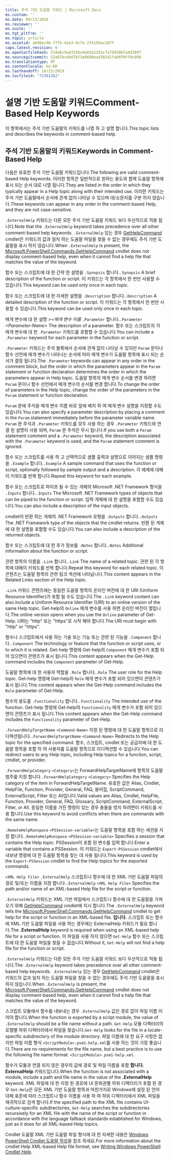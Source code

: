 ```yaml
---
title: 주석 기반 도움말 키워드 | Microsoft Docs
ms.custom: ''
ms.date: 09/13/2016
ms.reviewer: ''
ms.suite: ''
ms.tgt_pltfrm: ''
ms.topic: article
ms.assetid: ab90ec96-77f5-42e3-9c7e-2f4156ec207f
caps.latest.revision: 6
ms.openlocfilehash: 534a6c9a43326c8a01b2181c7a799286fa4d3997
ms.sourcegitcommit: 52a67bcd9d7bf3e8600ea4302d1fa8970ff9c998
ms.translationtype: MT
ms.contentlocale: ko-KR
ms.lasthandoff: 10/15/2019
ms.locfileid: "72361362"
---
```

# <a name="comment-based-help-keywords"></a><span data-ttu-id="8c408-102">설명 기반 도움말 키워드</span><span class="sxs-lookup"><span data-stu-id="8c408-102">Comment-Based Help Keywords</span></span>

<span data-ttu-id="8c408-103">이 항목에서는 주석 기반 도움말의 키워드를 나열 하 고 설명 합니다.</span><span class="sxs-lookup"><span data-stu-id="8c408-103">This topic lists and describes the keywords in comment-based help.</span></span>

## <a name="keywords-in-comment-based-help"></a><span data-ttu-id="8c408-104">주석 기반 도움말의 키워드</span><span class="sxs-lookup"><span data-stu-id="8c408-104">Keywords in Comment-Based Help</span></span>

<span data-ttu-id="8c408-105">다음은 유효한 주석 기반 도움말 키워드입니다.</span><span class="sxs-lookup"><span data-stu-id="8c408-105">The following are valid comment-based Help keywords.</span></span> <span data-ttu-id="8c408-106">이러한 항목은 일반적으로 원하는 용도와 함께 도움말 항목에 표시 되는 순서 대로 나열 됩니다.</span><span class="sxs-lookup"><span data-stu-id="8c408-106">They are listed in the order in which they typically appear in a Help topic along with their intended use.</span></span> <span data-ttu-id="8c408-107">이러한 키워드는 주석 기반 도움말에서 순서에 관계 없이 나타날 수 있으며 대/소문자를 구분 하지 않습니다.</span><span class="sxs-lookup"><span data-stu-id="8c408-107">These keywords can appear in any order in the comment-based Help, and they are not case-sensitive.</span></span>

<span data-ttu-id="8c408-108">`.ExternalHelp` 키워드는 다른 모든 주석 기반 도움말 키워드 보다 우선적으로 적용 됩니다.</span><span class="sxs-lookup"><span data-stu-id="8c408-108">Note that the `.ExternalHelp` keyword takes precedence over all other comment-based help keywords.</span></span> <span data-ttu-id="8c408-109">`.ExternalHelp` 있는 경우 [GetHelpCommand](/dotnet/api/Microsoft.PowerShell.Commands.gethelpcommand) cmdlet은 키워드의 값과 일치 하는 도움말 파일을 찾을 수 없는 경우에도 주석 기반 도움말을 표시 하지 않습니다.</span><span class="sxs-lookup"><span data-stu-id="8c408-109">When `.ExternalHelp` is present, the [Microsoft.PowerShell.Commands.GetHelpCommand](/dotnet/api/Microsoft.PowerShell.Commands.gethelpcommand) cmdlet does not display comment-based help, even when it cannot find a help file that matches the value of the keyword.</span></span>

<span data-ttu-id="8c408-110">함수 또는 스크립트에 대 한 간략 한 설명을 `.Synopsis` 합니다.</span><span class="sxs-lookup"><span data-stu-id="8c408-110">`.Synopsis` A brief description of the function or script.</span></span> <span data-ttu-id="8c408-111">이 키워드는 각 항목에서 한 번만 사용할 수 있습니다.</span><span class="sxs-lookup"><span data-stu-id="8c408-111">This keyword can be used only once in each topic.</span></span>

<span data-ttu-id="8c408-112">함수 또는 스크립트에 대 한 자세한 설명을 `.Description` 합니다.</span><span class="sxs-lookup"><span data-stu-id="8c408-112">`.Description` A detailed description of the function or script.</span></span> <span data-ttu-id="8c408-113">이 키워드는 각 항목에서 한 번만 사용할 수 있습니다.</span><span class="sxs-lookup"><span data-stu-id="8c408-113">This keyword can be used only once in each topic.</span></span>

<span data-ttu-id="8c408-114">매개 변수에 대 한 설명 *>\<매개 변수 이름* `.Parameter` 합니다.</span><span class="sxs-lookup"><span data-stu-id="8c408-114">`.Parameter` *\<Parameter-Name>* The description of a parameter.</span></span> <span data-ttu-id="8c408-115">함수 또는 스크립트의 각 매개 변수에 대 한 `.Parameter` 키워드를 포함할 수 있습니다.</span><span class="sxs-lookup"><span data-stu-id="8c408-115">You can include a `.Parameter` keyword for each parameter in the function or script.</span></span>

<span data-ttu-id="8c408-116">`.Parameter` 키워드는 주석 블록에서 순서에 관계 없이 나타날 수 있지만 `Param` 문이나 함수 선언에 매개 변수가 나타나는 순서에 따라 매개 변수가 도움말 항목에 표시 되는 순서가 결정 됩니다.</span><span class="sxs-lookup"><span data-stu-id="8c408-116">The `.Parameter` keywords can appear in any order in the comment block, but the order in which the parameters appear in the `Param` statement or function declaration determines the order in which the parameters appear in Help topic.</span></span> <span data-ttu-id="8c408-117">도움말 항목의 매개 변수 순서를 변경 하려면 `Param` 문이나 함수 선언에서 매개 변수의 순서를 변경 합니다.</span><span class="sxs-lookup"><span data-stu-id="8c408-117">To change the order of parameters in the Help topic, change the order of the parameters in the `Param` statement or function declaration.</span></span>

<span data-ttu-id="8c408-118">`Param` 문에 주석을 매개 변수 이름 바로 앞에 배치 하 여 매개 변수 설명을 지정할 수도 있습니다.</span><span class="sxs-lookup"><span data-stu-id="8c408-118">You can also specify a parameter description by placing a comment in the `Param` statement immediately before the parameter variable name.</span></span> <span data-ttu-id="8c408-119">`Param` 문 주석과 `.Parameter` 키워드를 모두 사용 하는 경우 `.Parameter` 키워드와 연결 된 설명이 사용 되며, `Param` 문 주석은 무시 됩니다.</span><span class="sxs-lookup"><span data-stu-id="8c408-119">If you use both a `Param` statement comment and a `.Parameter` keyword, the description associated with the `.Parameter` keyword is used, and the `Param` statement comment is ignored.</span></span>

<span data-ttu-id="8c408-120">함수 또는 스크립트를 사용 하 고 선택적으로 샘플 출력과 설명으로 이어지는 샘플 명령을 `.Example` 합니다.</span><span class="sxs-lookup"><span data-stu-id="8c408-120">`.Example` A sample command that uses the function or script, optionally followed by sample output and a description.</span></span> <span data-ttu-id="8c408-121">각 예제에 대해이 키워드를 반복 합니다.</span><span class="sxs-lookup"><span data-stu-id="8c408-121">Repeat this keyword for each example.</span></span>

<span data-ttu-id="8c408-122">함수 또는 스크립트로 파이프 될 수 있는 개체의 Microsoft .NET Framework 형식을 `.Inputs` 합니다.</span><span class="sxs-lookup"><span data-stu-id="8c408-122">`.Inputs` The Microsoft .NET Framework types of objects that can be piped to the function or script.</span></span> <span data-ttu-id="8c408-123">입력 개체에 대 한 설명을 포함할 수도 있습니다.</span><span class="sxs-lookup"><span data-stu-id="8c408-123">You can also include a description of the input objects.</span></span>

<span data-ttu-id="8c408-124">cmdlet이 반환 하는 개체의 .NET Framework 유형을 `.Outputs` 합니다.</span><span class="sxs-lookup"><span data-stu-id="8c408-124">`.Outputs` The .NET Framework type of the objects that the cmdlet returns.</span></span> <span data-ttu-id="8c408-125">반환 된 개체에 대 한 설명을 포함할 수도 있습니다.</span><span class="sxs-lookup"><span data-stu-id="8c408-125">You can also include a description of the returned objects.</span></span>

<span data-ttu-id="8c408-126">함수 또는 스크립트에 대 한 추가 정보를 `.Notes` 합니다.</span><span class="sxs-lookup"><span data-stu-id="8c408-126">`.Notes` Additional information about the function or script.</span></span>

<span data-ttu-id="8c408-127">관련 항목의 이름을 `.Link` 합니다.</span><span class="sxs-lookup"><span data-stu-id="8c408-127">`.Link` The name of a related topic.</span></span> <span data-ttu-id="8c408-128">관련 된 각 항목에 대해이 키워드를 반복 합니다.</span><span class="sxs-lookup"><span data-stu-id="8c408-128">Repeat this keyword for each related topic.</span></span> <span data-ttu-id="8c408-129">이 콘텐츠는 도움말 항목의 관련 링크 섹션에 나타납니다.</span><span class="sxs-lookup"><span data-stu-id="8c408-129">This content appears in the Related Links section of the Help topic.</span></span>

<span data-ttu-id="8c408-130">`.Link` 키워드 콘텐츠에는 동일한 도움말 항목의 온라인 버전에 대 한 URI (Uniform Resource Identifier)가 포함 될 수도 있습니다.</span><span class="sxs-lookup"><span data-stu-id="8c408-130">The `.Link` keyword content can also include a Uniform Resource Identifier (URI) to an online version of the same Help topic.</span></span> <span data-ttu-id="8c408-131">Get-help의 `Online` 매개 변수를 사용 하면 온라인 버전이 열립니다.</span><span class="sxs-lookup"><span data-stu-id="8c408-131">The online version opens when you use the `Online` parameter of Get-Help.</span></span> <span data-ttu-id="8c408-132">URI는 "http" 또는 "https"로 시작 해야 합니다.</span><span class="sxs-lookup"><span data-stu-id="8c408-132">The URI must begin with "http" or "https".</span></span>

<span data-ttu-id="8c408-133">함수나 스크립트에서 사용 하는 기술 또는 기능 또는 관련 된 기능을 `.Component` 합니다.</span><span class="sxs-lookup"><span data-stu-id="8c408-133">`.Component` The technology or feature that the function or script uses, or to which it is related.</span></span> <span data-ttu-id="8c408-134">Get-help 명령에 Get-help의 `Component` 매개 변수가 포함 되어 있으면이 콘텐츠가 표시 됩니다.</span><span class="sxs-lookup"><span data-stu-id="8c408-134">This content appears when the Get-Help command includes the `Component` parameter of Get-Help.</span></span>

<span data-ttu-id="8c408-135">도움말 항목에 대 한 사용자 역할을 `.Role` 합니다.</span><span class="sxs-lookup"><span data-stu-id="8c408-135">`.Role` The user role for the Help topic.</span></span> <span data-ttu-id="8c408-136">Get-help 명령에 Get-help의 `Role` 매개 변수가 포함 되어 있으면이 콘텐츠가 표시 됩니다.</span><span class="sxs-lookup"><span data-stu-id="8c408-136">This content appears when the Get-Help command includes the `Role` parameter of Get-Help.</span></span>

<span data-ttu-id="8c408-137">함수의 용도를 `.Functionality` 합니다.</span><span class="sxs-lookup"><span data-stu-id="8c408-137">`.Functionality` The intended use of the function.</span></span> <span data-ttu-id="8c408-138">Get-help 명령에 Get-help의 `Functionality` 매개 변수가 포함 되어 있으면이 콘텐츠가 표시 됩니다.</span><span class="sxs-lookup"><span data-stu-id="8c408-138">This content appears when the Get-Help command includes the `Functionality` parameter of Get-Help.</span></span>

<span data-ttu-id="8c408-139">`.ForwardHelpTargetName` `<Command-Name>` 지정 된 명령에 대 한 도움말 항목으로 리디렉션됩니다.</span><span class="sxs-lookup"><span data-stu-id="8c408-139">`.ForwardHelpTargetName` `<Command-Name>` Redirects to the Help topic for the specified command.</span></span> <span data-ttu-id="8c408-140">함수, 스크립트, cmdlet 또는 공급자에 대 한 도움말 항목을 포함 하 여 사용자를 도움말 항목으로 리디렉션할 수 있습니다.</span><span class="sxs-lookup"><span data-stu-id="8c408-140">You can redirect users to any Help topic, including Help topics for a function, script, cmdlet, or provider.</span></span>

<span data-ttu-id="8c408-141">`.ForwardHelpCategory` `<Category>`는 ForwardHelpTargetName에 항목의 도움말 범주를 지정 합니다.</span><span class="sxs-lookup"><span data-stu-id="8c408-141">`.ForwardHelpCategory` `<Category>` Specifies the Help category of the item in ForwardHelpTargetName.</span></span> <span data-ttu-id="8c408-142">유효한 값은 Alias, Cmdlet, HelpFile, Function, Provider, General, FAQ, 용어집, ScriptCommand, ExternalScript, Filter 또는 All입니다.</span><span class="sxs-lookup"><span data-stu-id="8c408-142">Valid values are Alias, Cmdlet, HelpFile, Function, Provider, General, FAQ, Glossary, ScriptCommand, ExternalScript, Filter, or All.</span></span> <span data-ttu-id="8c408-143">동일한 이름을 가진 명령이 있는 경우 충돌을 방지 하려면이 키워드를 사용 합니다.</span><span class="sxs-lookup"><span data-stu-id="8c408-143">Use this keyword to avoid conflicts when there are commands with the same name.</span></span>

<span data-ttu-id="8c408-144">`.RemoteHelpRunspace` `<PSSession-variable>`는 도움말 항목을 포함 하는 세션을 지정 합니다.</span><span class="sxs-lookup"><span data-stu-id="8c408-144">`.RemoteHelpRunspace` `<PSSession-variable>` Specifies a session that contains the Help topic.</span></span> <span data-ttu-id="8c408-145">PSSession이 포함 된 변수를 입력 합니다.</span><span class="sxs-lookup"><span data-stu-id="8c408-145">Enter a variable that contains a PSSession.</span></span> <span data-ttu-id="8c408-146">이 키워드는 `Export-PSSession` cmdlet에서 내보낸 명령에 대 한 도움말 항목을 찾는 데 사용 됩니다.</span><span class="sxs-lookup"><span data-stu-id="8c408-146">This keyword is used by the `Export-PSSession` cmdlet to find the Help topics for the exported commands.</span></span>

<span data-ttu-id="8c408-147">`<XML Help File>` `.ExternalHelp` 스크립트나 함수에 대 한 XML 기반 도움말 파일의 경로 및/또는 이름을 지정 합니다.</span><span class="sxs-lookup"><span data-stu-id="8c408-147">`.ExternalHelp` `<XML Help File>` Specifies the path and/or name of an XML-based Help file for the script or function.</span></span>

<span data-ttu-id="8c408-148">`.ExternalHelp` 키워드는 XML 기반 파일에서 스크립트나 함수에 대 한 도움말을 가져오기 위해 [GetHelpCommand](/dotnet/api/Microsoft.PowerShell.Commands.gethelpcommand) cmdlet에 지시 합니다.</span><span class="sxs-lookup"><span data-stu-id="8c408-148">The `.ExternalHelp` keyword tells the [Microsoft.PowerShell.Commands.GetHelpCommand](/dotnet/api/Microsoft.PowerShell.Commands.gethelpcommand) cmdlet to get help for the script or function in an XML-based file.</span></span> <span data-ttu-id="8c408-149">**입니다.** 스크립트 또는 함수에 XML 기반 도움말 파일을 사용 하는 경우에는 ExternalHelp 키워드가 필요 합니다.</span><span class="sxs-lookup"><span data-stu-id="8c408-149">The **.ExternalHelp** keyword is required when using an XML-based help file for a script or function.</span></span> <span data-ttu-id="8c408-150">이 파일을 사용 하지 않으면 `Get-Help` 함수 또는 스크립트에 대 한 도움말 파일을 찾을 수 없습니다.</span><span class="sxs-lookup"><span data-stu-id="8c408-150">Without it, `Get-Help` will not find a help file for the function or script.</span></span>

<span data-ttu-id="8c408-151">`.ExternalHelp` 키워드는 다른 모든 주석 기반 도움말 키워드 보다 우선적으로 적용 됩니다.</span><span class="sxs-lookup"><span data-stu-id="8c408-151">The `.ExternalHelp` keyword takes precedence over all other comment-based help keywords.</span></span> <span data-ttu-id="8c408-152">`.ExternalHelp` 있는 경우 [GetHelpCommand](/dotnet/api/Microsoft.PowerShell.Commands.gethelpcommand) cmdlet은 키워드의 값과 일치 하는 도움말 파일을 찾을 수 없는 경우에도 주석 기반 도움말을 표시 하지 않습니다.</span><span class="sxs-lookup"><span data-stu-id="8c408-152">When `.ExternalHelp` is present, the [Microsoft.PowerShell.Commands.GetHelpCommand](/dotnet/api/Microsoft.PowerShell.Commands.gethelpcommand) cmdlet does not display comment-based help, even when it cannot find a help file that matches the value of the keyword.</span></span>

<span data-ttu-id="8c408-153">스크립트 모듈에서 함수를 내보내는 경우 `.ExternalHelp` 값은 경로 없이 파일 이름 이어야 합니다.</span><span class="sxs-lookup"><span data-stu-id="8c408-153">When the function is exported by a script module, the value of `.ExternalHelp` should be a file name without a path.</span></span> <span data-ttu-id="8c408-154">`Get-Help` 모듈 디렉터리의 로캘별 하위 디렉터리에서 파일을 찾습니다.</span><span class="sxs-lookup"><span data-stu-id="8c408-154">`Get-Help` looks for the file in a locale-specific subdirectory of the module directory.</span></span> <span data-ttu-id="8c408-155">파일 이름에 대 한 요구 사항은 없지만 파일 이름 형식 `<ScriptModule>.psm1-help.xml`를 사용 하는 것이 가장 좋습니다.</span><span class="sxs-lookup"><span data-stu-id="8c408-155">There are no requirements for the file name, but a best practice is to use the following file name format: `<ScriptModule>.psm1-help.xml`.</span></span>

<span data-ttu-id="8c408-156">함수가 모듈과 연결 되지 않은 경우의 값에 경로 및 파일 이름을 포함 **합니다. ExternalHelp** 키워드입니다.</span><span class="sxs-lookup"><span data-stu-id="8c408-156">When the function is not associated with a module, include a path and file name in the value of the **.ExternalHelp** keyword.</span></span> <span data-ttu-id="8c408-157">XML 파일에 대 한 지정 된 경로에 UI 문화권별 하위 디렉터리가 포함 된 경우 `Get-Help`은 모든 XML 기반 도움말 항목과 마찬가지로 Windows에 설정 된 언어 대체 표준에 따라 스크립트나 함수 이름을 사용 하 여 하위 디렉터리에서 XML 파일을 재귀적으로 검색 합니다.</span><span class="sxs-lookup"><span data-stu-id="8c408-157">If the specified path to the XML file contains UI-culture-specific subdirectories, `Get-Help` searches the subdirectories recursively for an XML file with the name of the script or function in accordance with the language fallback standards established for Windows, just as it does for all XML-based Help topics.</span></span>

<span data-ttu-id="8c408-158">Cmdlet 도움말 XML 기반 도움말 파일 형식에 대 한 자세한 내용은 [Windows PowerShell Cmdlet 도움말 작성](./writing-help-for-windows-powershell-cmdlets.md)을 참조 하세요.</span><span class="sxs-lookup"><span data-stu-id="8c408-158">For more information about the cmdlet Help XML-based Help file format, see [Writing Windows PowerShell Cmdlet Help](./writing-help-for-windows-powershell-cmdlets.md).</span></span>